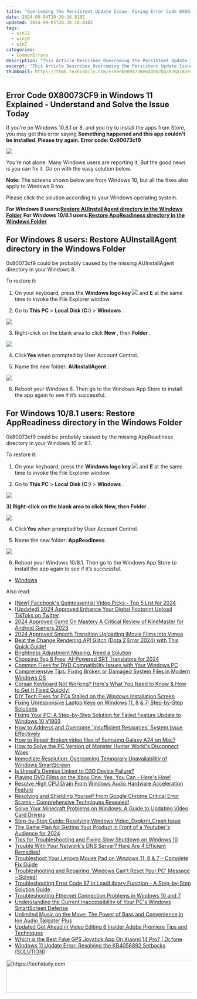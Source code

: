 ```yaml
---
title: "Overcoming the Persistent Update Issue: Fixing Error Code 0X8024401c in Windows 10 and 11 Systems"
date: 2024-09-04T20:30:16.810Z
updated: 2024-09-05T20:30:16.810Z
tags:
  - win11
  - win10
  - win7
categories:
  - CommonErrors
description: "This Article Describes Overcoming the Persistent Update Issue: Fixing Error Code 0X8024401c in Windows 10 and 11 Systems"
excerpt: "This Article Describes Overcoming the Persistent Update Issue: Fixing Error Code 0X8024401c in Windows 10 and 11 Systems"
thumbnail: https://thmb.techidaily.com/e78eebe094750e644b67ba3878a187eacb185aa1a9fd411672fdcfadf6164da3.jpg
---
```


## Error Code 0X80073CF9 in Windows 11 Explained - Understand and Solve the Issue Today

If you’re on Windows 10,8.1 or 8, and you try to install the apps from Store, you may get this error saying   **Something happened and this app couldn’t be installed. Please try again. Error code: 0x80073cf9**

![](https://images.drivereasy.com/wp-content/uploads/2017/09/img_59af937a4a100.png)

 You’re not alone. Many Windows users are reporting it. But the good news is you can fix it. Go on with the easy solution below.

**Note:**  The screens shown below are from Windows 10, but all the fixes also apply to Windows 8 too.

Please click the solution according to your Windows operating system.

 **For Windows 8 users:[Restore AUInstallAgent directory in the Windows Folder](https://tools.techidaily.com/drivereasy/download/)**
 **For Windows 10/8.1 users:[Restore AppReadiness directory in the Windows Folder](https://tools.techidaily.com/drivereasy/download/)**

## For Windows 8 users: Restore AUInstallAgent directory in the Windows Folder

 0x80073cf9 could be probably caused by the missing AUInstallAgent directory in your Windows 8\.

To restore it:

 1) On your keyboard, press the   **Windows logo key ![](https://images.drivereasy.com/wp-content/uploads/2017/08/img_59a516b53b983.png)** and **E**  at the same time to invoke the File Explorer window.

 2) Go to **This PC**  \> **Local Disk (C:)**  \> **Windows** .

![](https://images.drivereasy.com/wp-content/uploads/2017/09/img_59af9ed488157.png)

 3) Right-click on the blank area to click **New** , then **Folder** .

![](https://images.drivereasy.com/wp-content/uploads/2017/09/img_59af9f67c0fe4.jpg)

 4) Click**Yes**  when prompted by User Account Control.

 5) Name the new folder: **AUInstallAgent** .

![](https://images.drivereasy.com/wp-content/uploads/2017/09/img_59afa05bc9916.png)

 6) Reboot your Windows 8\. Then go to the Windows App Store to install the app again to see if it’s successful.

## For Windows 10/8.1 users: Restore AppReadiness directory in the Windows Folder

 0x80073cf9 could be probably caused by the missing AppReadiness directory in your Windows 10 or 8.1\.

To restore it:

 1) On your keyboard, press the   **Windows logo key ![](https://images.drivereasy.com/wp-content/uploads/2017/08/img_59a516b53b983.png)** and **E** at the same time to invoke the File Explorer window.

 2) Go to **This PC**  \> **Local Disk (C:)**  \> **Windows** .

![](https://images.drivereasy.com/wp-content/uploads/2017/09/img_59af9ed488157.png)

 **3) Right-click on the blank area to click New, then Folder** .

![](https://images.drivereasy.com/wp-content/uploads/2017/09/img_59af9f67c0fe4.jpg)

 4) Click**Yes**  when prompted by User Account Control.

 5) Name the new folder:   **AppReadiness** .

![](https://images.drivereasy.com/wp-content/uploads/2017/09/img_59afa57cdd600.png)

 6) Reboot your Windows 10/8.1\. Then go to the Windows App Store to install the app again to see if it’s successful.

* [Windows](https://tools.techidaily.com/drivereasy/download/)

<ins class="adsbygoogle"
     style="display:block"
     data-ad-format="autorelaxed"
     data-ad-client="ca-pub-7571918770474297"
     data-ad-slot="1223367746"></ins>



<ins class="adsbygoogle"
     style="display:block"
     data-ad-client="ca-pub-7571918770474297"
     data-ad-slot="8358498916"
     data-ad-format="auto"
     data-full-width-responsive="true"></ins>

<span class="atpl-alsoreadstyle">Also read:</span>
<div><ul>
<li><a href="https://facebook-videos.techidaily.com/new-facebooks-quintessential-video-picks-top-5-list-for-2024/"><u>[New] Facebook's Quintessential Video Picks - Top 5 List for 2024</u></a></li>
<li><a href="https://twitter-videos.techidaily.com/updated-2024-approved-enhance-your-digital-footprint-upload-tiktoks-on-twitter/"><u>[Updated] 2024 Approved  Enhance Your Digital Footprint  Upload TikToks on Twitter</u></a></li>
<li><a href="https://some-techniques.techidaily.com/2024-approved-game-on-mastery-a-critical-review-of-kinemaster-for-android-gamers-2023/"><u>2024 Approved  Game On Mastery  A Critical Review of KineMaster for Android Gamers 2023</u></a></li>
<li><a href="https://vimeo-videos.techidaily.com/2024-approved-smooth-transition-uploading-imovie-films-into-vimeo/"><u>2024 Approved  Smooth Transition  Uploading iMovie Films Into Vimeo</u></a></li>
<li><a href="https://common-error.techidaily.com/1723208152521-beat-the-change-rendering-api-glitch-dota-2-error-2024-with-this-quick-guide/"><u>Beat the Change Rendering API Glitch (Dota 2 Error 2024) with This Quick Guide!</u></a></li>
<li><a href="https://common-error.techidaily.com/brightness-adjustment-missing-need-a-solution/"><u>Brightness Adjustment Missing, Need a Solution</u></a></li>
<li><a href="https://extra-information.techidaily.com/choosing-top-8-free-ai-powered-srt-translators-for-2024/"><u>Choosing Top 8 Free, AI-Powered SRT Translators for 2024</u></a></li>
<li><a href="https://common-error.techidaily.com/common-fixes-for-dvd-compatibility-issues-with-your-windows-pc/"><u>Common Fixes for DVD Compatibility Issues with Your Windows PC</u></a></li>
<li><a href="https://common-error.techidaily.com/comprehensive-tips-fixing-broken-or-damaged-system-files-in-modern-windows-os/"><u>Comprehensive Tips: Fixing Broken or Damaged System Files in Modern Windows OS</u></a></li>
<li><a href="https://common-error.techidaily.com/corsair-keyboard-not-working-heres-what-you-need-to-know-and-how-to-get-it-fixed-quickly/"><u>Corsair Keyboard Not Working? Here's What You Need to Know & How to Get It Fixed Quickly!</u></a></li>
<li><a href="https://common-error.techidaily.com/diy-tech-fixes-for-pcs-stalled-on-the-windows-installation-screen/"><u>DIY Tech Fixes for PCs Stalled on the Windows Installation Screen</u></a></li>
<li><a href="https://common-error.techidaily.com/fixing-unresponsive-laptop-keys-on-windows-11-8-and-7-step-by-step-solutions/"><u>Fixing Unresponsive Laptop Keys on Windows 11, 8 & 7: Step-by-Step Solutions</u></a></li>
<li><a href="https://common-error.techidaily.com/fixing-your-pc-a-step-by-step-solution-for-failed-feature-update-to-windows-10-v1903/"><u>Fixing Your PC: A Step-by-Step Solution for Failed Feature Update to Windows 10 V1903</u></a></li>
<li><a href="https://common-error.techidaily.com/how-to-address-and-overcome-insufficient-resources-system-issue-effectively/"><u>How to Address and Overcome 'Insufficient Resources' System Issue Effectively</u></a></li>
<li><a href="https://blog-min.techidaily.com/how-to-repair-broken-video-files-of-samsung-galaxy-a24-on-mac-by-stellar-video-repair-mobile-video-repair/"><u>How to Repair Broken video files of Samsung Galaxy A24 on Mac?</u></a></li>
<li><a href="https://common-error.techidaily.com/how-to-solve-the-pc-version-of-monster-hunter-worlds-disconnect-woes/"><u>How to Solve the PC Version of Monster Hunter World's Disconnect Woes</u></a></li>
<li><a href="https://common-error.techidaily.com/immediate-resolution-overcoming-temporary-unavailability-of-windows-smartscreen/"><u>Immediate Resolution: Overcoming Temporary Unavailability of Windows SmartScreen</u></a></li>
<li><a href="https://common-error.techidaily.com/is-unreals-demise-linked-to-d3d-device-failure/"><u>Is Unreal's Demise Linked to D3D Device Failure?</u></a></li>
<li><a href="https://vp-tips.techidaily.com/playing-dvd-films-on-the-xbox-one-yes-you-can-heres-how/"><u>Playing DVD Films on the Xbox One: Yes, You Can - Here's How!</u></a></li>
<li><a href="https://common-error.techidaily.com/resolve-high-cpu-drain-from-windows-audio-hardware-acceleration-feature/"><u>Resolve High CPU Drain From Windows Audio Hardware Acceleration Feature</u></a></li>
<li><a href="https://common-error.techidaily.com/resolving-and-shielding-yourself-from-google-chrome-critical-error-scams-comprehensive-techniques-revealed/"><u>Resolving and Shielding Yourself From Google Chrome Critical Error Scams - Comprehensive Techniques Revealed!</u></a></li>
<li><a href="https://common-error.techidaily.com/solve-your-minecraft-problems-on-windows-a-guide-to-updating-video-card-drivers/"><u>Solve Your Minecraft Problems on Windows: A Guide to Updating Video Card Drivers</u></a></li>
<li><a href="https://common-error.techidaily.com/step-by-step-guide-resolving-windows-videodxgkrnlcrash-issue/"><u>Step-by-Step Guide: Resolving Windows Video_Dxgkrnl_Crash Issue</u></a></li>
<li><a href="https://fox-glue.techidaily.com/the-game-plan-for-getting-your-product-in-front-of-a-youtubers-audience-for-2024/"><u>The Game Plan for Getting Your Product in Front of a Youtuber's Audience for 2024</u></a></li>
<li><a href="https://common-error.techidaily.com/tips-for-troubleshooting-and-fixing-slow-shutdown-on-windows-10/"><u>Tips for Troubleshooting and Fixing Slow Shutdown on Windows 10</u></a></li>
<li><a href="https://common-error.techidaily.com/trouble-with-your-networks-dns-server-here-are-4-efficient-remedies/"><u>Trouble With Your Network's DNS Server? Here Are 4 Efficient Remedies!</u></a></li>
<li><a href="https://common-error.techidaily.com/troubleshoot-your-lenovo-mouse-pad-on-windows-11-8-and-7-complete-fix-guide/"><u>Troubleshoot Your Lenovo Mouse Pad on Windows 11, 8 & 7 – Complete Fix Guide</u></a></li>
<li><a href="https://common-error.techidaily.com/troubleshooting-and-repairing-windows-cant-reset-your-pc-message-solved/"><u>Troubleshooting and Repairing 'Windows Can't Reset Your PC' Message – Solved!</u></a></li>
<li><a href="https://common-error.techidaily.com/troubleshooting-error-code-87-in-loadlibrary-function-a-step-by-step-solution-guide/"><u>Troubleshooting Error Code 87 in LoadLibrary Function - A Step-by-Step Solution Guide</u></a></li>
<li><a href="https://common-error.techidaily.com/troubleshooting-ethernet-connection-problems-in-windows-10-and-7/"><u>Troubleshooting Ethernet Connection Problems in Windows 10 and 7</u></a></li>
<li><a href="https://common-error.techidaily.com/understanding-the-current-inaccessibility-of-your-pcs-windows-smartscreen-defense/"><u>Understanding the Current Inaccessibility of Your PC's Windows SmartScreen Defense</u></a></li>
<li><a href="https://buynow-marvelous.techidaily.com/unlimited-music-on-the-move-the-power-of-bass-and-convenience-in-ion-audio-tailgater-plus/"><u>Unlimited Music on the Move: The Power of Bass and Convenience in Ion Audio Tailgater Plus</u></a></li>
<li><a href="https://smart-video-creator.techidaily.com/updated-get-ahead-in-video-editing-6-insider-adobe-premiere-tips-and-techniques/"><u>Updated Get Ahead in Video Editing 6 Insider Adobe Premiere Tips and Techniques</u></a></li>
<li><a href="https://fake-location.techidaily.com/which-is-the-best-fake-gps-joystick-app-on-xiaomi-14-pro-drfone-by-drfone-virtual-android/"><u>Which is the Best Fake GPS Joystick App On Xiaomi 14 Pro? | Dr.fone</u></a></li>
<li><a href="https://common-error.techidaily.com/windows-11-update-error-resolving-the-kb4056892-setbacks-solution/"><u>Windows 11 Update Error: Resolving the KB4056892 Setbacks (SOLUTION)</u></a></li>
</ul></div>

<!-- affiliate ads begin -->
<a href="https://aligracehair.sjv.io/c/5597632/1885932/19272" target="_top" id="1885932">
  <img src="//a.impactradius-go.com/display-ad/19272-1885932" border="0" alt="https://techidaily.com" width="728" height="90"/>
</a>
<img height="0" width="0" src="https://aligracehair.sjv.io/i/5597632/1885932/19272" style="position:absolute;visibility:hidden;" border="0" />
<!-- affiliate ads end -->